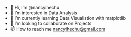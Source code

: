 - 👋 Hi, I’m @nancyihechu
- 👀 I’m interested in Data Analysis
- 🌱 I’m currently learning Data Visualistion with matplotlib
- 💞️ I’m looking to collaborate on Projects
- 📫 How to reach me nancyihechu@gmail.com

<!---
nancyihechu/nancyihechu is a ✨ special ✨ repository because its `README.md` (this file) appears on your GitHub profile.
You can click the Preview link to take a look at your changes.
--->


